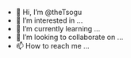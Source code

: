 - 👋 Hi, I’m @theTsogu
- 👀 I’m interested in ...
- 🌱 I’m currently learning ...
- 💞️ I’m looking to collaborate on ...
- 📫 How to reach me ...

<!---
theTsogu/theTsogu is a ✨ special ✨ repository because its `README.md` (this file) appears on your GitHub profile.
You can click the Preview link to take a look at your changes.
--->
